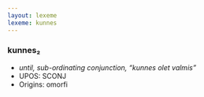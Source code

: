 ```yaml
---
layout: lexeme
lexeme: kunnes
---
```


###  kunnes₂

* _until, sub-ordinating conjunction, “kunnes olet valmis”_
* UPOS:  SCONJ
* Origins: omorfi 

